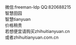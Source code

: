 <html>

<p>
微信:freeman-ldp
QQ:820688215
</br>智慧田园
</br>智慧tianyuan
</br>价格稍贵
</br>若想便宜请购买zhihuitianyuan.cn
  </br>或者zhihuitianyuan.com.cn
<p>

</html>
